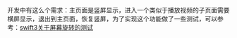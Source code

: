 开发中有这么个需求：主页面是竖屏显示，进入一个类似于播放视频的子页面需要横屏显示，退出到主页面，恢复竖屏，为了实现这个功能做了一些测试，可以参考：[swift3关于屏幕旋转的测试](http://moonlspace.com/2016/11/swift3%E5%B1%8F%E5%B9%95%E6%97%8B%E8%BD%AC%E7%9A%84%E6%B5%8B%E8%AF%95/)